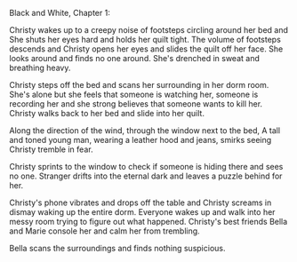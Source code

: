 Black and White, Chapter 1:


Christy wakes up to a creepy noise of footsteps circling around her bed and
She shuts her eyes hard and holds her quilt tight. The volume of footsteps descends and
Christy opens her eyes and slides the quilt off her face. She looks around and finds no one
around. She's drenched in sweat and breathing heavy.

Christy steps off the bed and scans her surrounding in her dorm room. She's alone but she feels
that someone is watching her, someone is recording her and she strong believes that someone wants to kill her.
Christy walks back to her bed and slide into her quilt.

Along the direction of the wind, through the window next to the bed, A tall and toned young man, 
wearing a leather hood and jeans, smirks seeing Christy tremble in fear.

Christy sprints to the window to check if someone is hiding there and sees no one. Stranger drifts into the eternal dark
and leaves a puzzle behind for her.

Christy's phone vibrates and drops off the table and Christy screams in dismay waking up the entire dorm. 
Everyone wakes up and walk into her messy room trying to 
figure out what happened. Christy's best friends Bella and Marie console her 
and calm her from trembling.

Bella scans the surroundings and finds nothing suspicious.